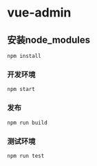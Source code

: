 # vue-admin

## 安装node_modules
```
npm install
```

### 开发环境
```
npm start
```

### 发布
```
npm run build
```

### 测试环境
```
npm run test
```
